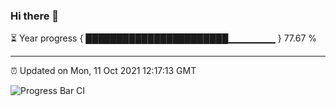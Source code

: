 ### Hi there 👋

⏳ Year progress { ███████████████████████▁▁▁▁▁▁▁ } 77.67 %

---

⏰ Updated on Mon, 11 Oct 2021 12:17:13 GMT

![Progress Bar CI](https://github.com/liununu/liununu/workflows/Progress%20Bar%20CI/badge.svg)
